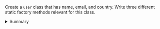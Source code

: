Create a `user` class that has name, email, and country.
Write three different static factory methods relevant for this class.

<details><summary>Summary</summary>


    public class User {
    enum Country {ISRAEL, POLAND, GERMANY, UNITED_STATES}

    private final String name;
    private final String email;
    private final Country country;

    private User(String name, String email, Country country) {
        this.name = name;
        this.email = email;
        this.country = country;
    }

    public static User newIsraeliUser(String name, String email) {
        return new User(name, email, Country.ISRAEL);
    }

    public static User newUserWithRandomName(String email, Country country) {
        return new User(randomString(), email, country);
    }

    public static User newUser(String name, String email, Country country) {
        return new User(name, email, country);
    }

    }

</details>